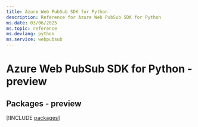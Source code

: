 ```yaml
---
title: Azure Web PubSub SDK for Python
description: Reference for Azure Web PubSub SDK for Python
ms.date: 03/06/2025
ms.topic: reference
ms.devlang: python
ms.service: webpubsub
---
```

# Azure Web PubSub SDK for Python - preview
## Packages - preview
[!INCLUDE [packages](web-pubsub-index.md)]